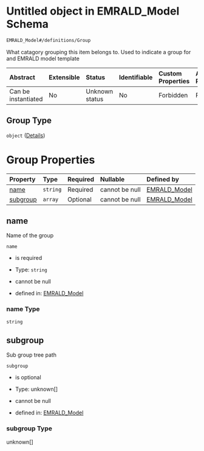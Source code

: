 # Untitled object in EMRALD\_Model Schema

```txt
EMRALD_Model#/definitions/Group
```

What catagory grouping this item belongs to. Used to indicate a group for and EMRALD model template

| Abstract            | Extensible | Status         | Identifiable | Custom Properties | Additional Properties | Access Restrictions | Defined In                                                                                          |
| :------------------ | :--------- | :------------- | :----------- | :---------------- | :-------------------- | :------------------ | :-------------------------------------------------------------------------------------------------- |
| Can be instantiated | No         | Unknown status | No           | Forbidden         | Forbidden             | none                | [EMRALD\_JsonSchemaV3\_0.json\*](../../../../out/EMRALD_JsonSchemaV3_0.json "open original schema") |

## Group Type

`object` ([Details](emrald_jsonschemav3_0-definitions-group.md))

# Group Properties

| Property              | Type     | Required | Nullable       | Defined by                                                                                                                            |
| :-------------------- | :------- | :------- | :------------- | :------------------------------------------------------------------------------------------------------------------------------------ |
| [name](#name)         | `string` | Required | cannot be null | [EMRALD\_Model](emrald_jsonschemav3_0-definitions-group-properties-name.md "EMRALD_Model#/definitions/Group/properties/name")         |
| [subgroup](#subgroup) | `array`  | Optional | cannot be null | [EMRALD\_Model](emrald_jsonschemav3_0-definitions-group-properties-subgroup.md "EMRALD_Model#/definitions/Group/properties/subgroup") |

## name

Name of the group

`name`

* is required

* Type: `string`

* cannot be null

* defined in: [EMRALD\_Model](emrald_jsonschemav3_0-definitions-group-properties-name.md "EMRALD_Model#/definitions/Group/properties/name")

### name Type

`string`

## subgroup

Sub group tree path

`subgroup`

* is optional

* Type: unknown\[]

* cannot be null

* defined in: [EMRALD\_Model](emrald_jsonschemav3_0-definitions-group-properties-subgroup.md "EMRALD_Model#/definitions/Group/properties/subgroup")

### subgroup Type

unknown\[]
